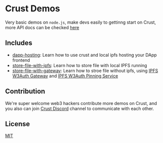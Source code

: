 # Crust Demos

Very basic demos on `node.js`, make devs easily to gettinng start on Crust, more API docs can be checked [here](https://apps.crust.network/docs)

## Includes

- [dapp-hosting](./dapp-hosting): Learn how to use crust and local ipfs hosting your DApp frontend
- [store-file-with-ipfs](./store-file-with-ipfs): Learn how to store file with local IPFS running
- [store-file-with-gateway](./store-file-with-gateway): Learn how to stroe file without ipfs, using [IPFS W3Auth Gateway](https://github.com/crustio/ipfs-w3auth-gateway) and [IPFS W3Auth Pinning Service](https://github.com/crustio/ipfs-w3auth-pinning-service)

## Contribution

We're super welcome web3 hackers contribute more demos on Crust, and you also can join [Crust Discord](https://discord.gg/njNWb8BHnc) channel to communicate with each other.

## License

[MIT](./LICENSE)
